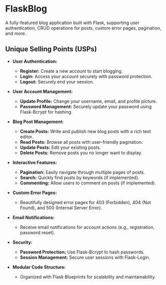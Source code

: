 # FlaskBlog

A fully-featured blog application built with Flask, supporting user authentication, CRUD operations for posts, custom error pages, pagination, and more.

## Unique Selling Points (USPs)

- **User Authentication:**
  - **Register:** Create a new account to start blogging.
  - **Login:** Access your account securely with password protection.
  - **Logout:** Securely end your session.

- **User Account Management:**
  - **Update Profile:** Change your username, email, and profile picture.
  - **Password Management:** Securely update your password using Flask-Bcrypt for hashing.

- **Blog Post Management:**
  - **Create Posts:** Write and publish new blog posts with a rich text editor.
  - **Read Posts:** Browse all posts with user-friendly pagination.
  - **Update Posts:** Edit your existing posts.
  - **Delete Posts:** Remove posts you no longer want to display.

- **Interactive Features:**
  - **Pagination:** Easily navigate through multiple pages of posts.
  - **Search:** Quickly find posts by keywords (if implemented).
  - **Commenting:** Allow users to comment on posts (if implemented).

- **Custom Error Pages:**
  - Beautifully designed error pages for 403 (Forbidden), 404 (Not Found), and 500 (Internal Server Error).

- **Email Notifications:**
  - Receive email notifications for account actions (e.g., registration, password reset).

- **Security:**
  - **Password Protection:** Use Flask-Bcrypt to hash passwords.
  - **Session Management:** Secure user sessions with Flask-Login.

- **Modular Code Structure:**
  - Organized with Flask Blueprints for scalability and maintainability.

